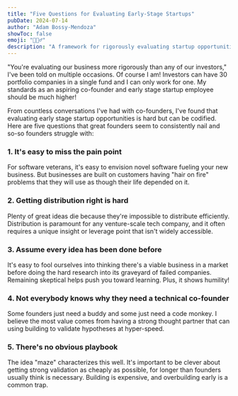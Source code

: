 ```yaml
---
title: "Five Questions for Evaluating Early-Stage Startups"
pubDate: 2024-07-14
author: "Adam Bossy-Mendoza"
showToc: false
emoji: "🤷🏻‍♂️"
description: "A framework for rigorously evaluating startup opportunities from the perspective of a technical co-founder."
---
```


"You're evaluating our business more rigorously than any of our investors," I've been told on multiple occasions. Of course I am! Investors can have 30 portfolio companies in a single fund and I can only work for one. My standards as an aspiring co-founder and early stage startup employee should be much higher!

From countless conversations I've had with co-founders, I've found that evaluating early stage startup opportunities is hard but can be codified. Here are five questions that great founders seem to consistently nail and so-so founders struggle with:

### 1. It's easy to miss the pain point

For software veterans, it's easy to envision novel software fueling your new business. But businesses are built on customers having "hair on fire" problems that they will use as though their life depended on it.

### 2. Getting distribution right is hard

Plenty of great ideas die because they're impossible to distribute efficiently. Distribution is paramount for any venture-scale tech company, and it often requires a unique insight or leverage point that isn't widely accessible.

### 3. Assume every idea has been done before

It's easy to fool ourselves into thinking there's a viable business in a market before doing the hard research into its graveyard of failed companies. Remaining skeptical helps push you toward learning. Plus, it shows humility!

### 4. Not everybody knows why they need a technical co-founder

Some founders just need a buddy and some just need a code monkey. I believe the most value comes from having a strong thought partner that can using building to validate hypotheses at hyper-speed.

### 5. There's no obvious playbook

The idea "maze" characterizes this well. It's important to be clever about getting strong validation as cheaply as possible, for longer than founders usually think is necessary. Building is expensive, and overbuilding early is a common trap.
